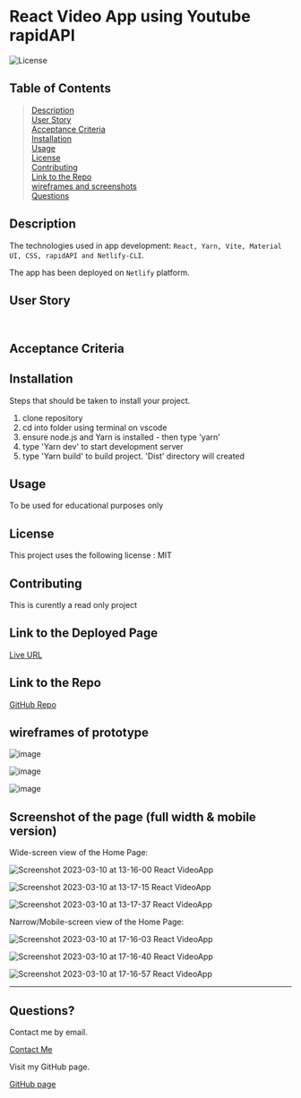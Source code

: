 # React Video App using Youtube rapidAPI

![License](https://img.shields.io/badge/License-mit-brightgreen.svg)

## Table of Contents

>[Description](#description)\
>[User Story](#user-story)\
>[Acceptance Criteria](#acceptance-criteria)\
>[Installation](#installation)\
>[Usage](#usage)\
>[License](#license)\
>[Contributing](#contributing)\
>[Link to the Repo](#link-to-the-repo)\
>[wireframes and screenshots](#wireframes-of-prototype)\
>[Questions](#questions)

## Description


The technologies used in app development: ``React, Yarn, Vite, Material UI, CSS, rapidAPI and Netlify-CLI``.

The app has been deployed on ``Netlify`` platform.

## User Story
```
​
```

## Acceptance Criteria

## Installation
Steps that should be taken to install your project. 

1. clone repository
2. cd into folder using terminal on vscode
3. ensure node.js and Yarn is installed - then type 'yarn'
4. type 'Yarn dev' to start development server
5. type 'Yarn build' to build project. 'Dist' directory will created

## Usage

To be used for educational purposes only

## License

This project uses the following license : MIT

## Contributing

This is curently a read only project

## Link to the Deployed Page
[Live URL](https://fantastic-platypus-617252.netlify.app/)

## Link to the Repo
[GitHub Repo](https://github.com/koolleeo/React-VideoApp-YoutubeAPI.git)

## wireframes of prototype

![image](https://user-images.githubusercontent.com/86853558/224379843-819262b1-c11d-45b9-a399-7c9bf58c725b.png)

![image](https://user-images.githubusercontent.com/86853558/224379919-cf4ff2a2-add4-434a-8ab3-fbb90bd32dab.png)

![image](https://user-images.githubusercontent.com/86853558/224379965-38a9f016-f4a9-4daf-b007-77859287e750.png)


## Screenshot of the page (full width & mobile version)

Wide-screen view of the Home Page: <br/>

![Screenshot 2023-03-10 at 13-16-00 React VideoApp](https://user-images.githubusercontent.com/86853558/224380124-95d606e4-f38e-4074-8781-3a6086cfc34b.png)

![Screenshot 2023-03-10 at 13-17-15 React VideoApp](https://user-images.githubusercontent.com/86853558/224380164-d51d97ef-aeea-43ac-b81a-7879b75aac90.png)

![Screenshot 2023-03-10 at 13-17-37 React VideoApp](https://user-images.githubusercontent.com/86853558/224380201-606ff2b9-f6b4-4fc1-9489-9efa004cb238.png)


Narrow/Mobile-screen view of the Home Page:<br/>

![Screenshot 2023-03-10 at 17-16-03 React VideoApp](https://user-images.githubusercontent.com/86853558/224380594-e19aaeb0-e81e-49fe-83bf-22483859df0a.png)

![Screenshot 2023-03-10 at 17-16-40 React VideoApp](https://user-images.githubusercontent.com/86853558/224380646-c28b46ef-a4e0-43cd-ae69-62146466a80f.png)

![Screenshot 2023-03-10 at 17-16-57 React VideoApp](https://user-images.githubusercontent.com/86853558/224380679-7e446d16-8bf1-488e-b495-7e4cc3795f74.png)

---

## Questions?

Contact me by email.

[Contact Me](mailto:leigh.ally@gmail.com)

Visit my GitHub page.

[GitHub page](https://github.com/koolleeo/)

